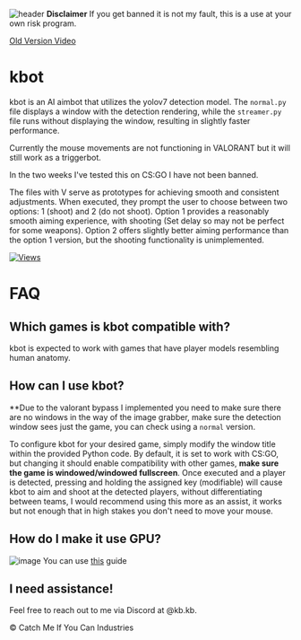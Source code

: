 ![header](https://capsule-render.vercel.app/api?type=waving&color=auto&height=300&section=header&text=kbot&fontSize=90&animation=fadeIn)
**Disclaimer** If you get banned it is not my fault, this is a use at your own risk program.


[Old Version Video](https://kb.likes-to-co.de/n8hzdfry.mp4)

# kbot

kbot is an AI aimbot that utilizes the yolov7 detection model. The `normal.py` file displays a window with the detection rendering, while the `streamer.py` file runs without displaying the window, resulting in slightly faster performance.

Currently the mouse movements are not functioning in VALORANT but it will still work as a triggerbot.

In the two weeks I've tested this on CS:GO I have not been banned.

The files with V serve as prototypes for achieving smooth and consistent adjustments. When executed, they prompt the user to choose between two options: 1 (shoot) and 2 (do not shoot). Option 1 provides a reasonably smooth aiming experience, with shooting (Set delay so may not be perfect for some weapons). Option 2 offers slightly better aiming performance than the option 1 version, but the shooting functionality is unimplemented.

[![Views](https://hits.seeyoufarm.com/api/count/incr/badge.svg?url=https%3A%2F%2Fgithub.com%2Fkbdevs%2Fai-aimbot&count_bg=%239279B5&title_bg=%23555555&icon=&icon_color=%23FFFFFF&title=Views&edge_flat=false)](https://hits.seeyoufarm.com)

# FAQ

## Which games is kbot compatible with?

kbot is expected to work with games that have player models resembling human anatomy.

## How can I use kbot?

**Due to the valorant bypass I implemented you need to make sure there are no windows in the way of the image grabber, make sure the detection window sees just the game, you can check using a `normal` version.

To configure kbot for your desired game, simply modify the window title within the provided Python code. By default, it is set to work with CS:GO, but changing it should enable compatibility with other games, **make sure the game is windowed/windowed fullscreen**. Once executed and a player is detected, pressing and holding the assigned key (modifiable) will cause kbot to aim and shoot at the detected players, without differentiating between teams, I would recommend using this more as an assist, it works but not enough that in high stakes you don't need to move your mouse.

## How do I make it use GPU?
![image](https://github.com/kbdevs/ai-aimbot/assets/86767129/4231cfa3-6a3f-485e-aaa7-ef7a78680ae8)
You can use [this](https://medium.com/analytics-vidhya/build-opencv-from-source-with-cuda-for-gpu-access-on-windows-5cd0ce2b9b37) guide


## I need assistance!

Feel free to reach out to me via Discord at @kb.kb.

© Catch Me If You Can Industries
